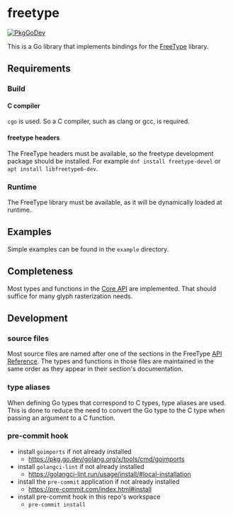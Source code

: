 # freetype

[![PkgGoDev](https://pkg.go.dev/badge/github.com/pekim/freetype-go)](https://pkg.go.dev/github.com/pekim/freetype-go)

This is a Go library that implements bindings for the [FreeType](https://freetype.org/) library.

## Requirements

### Build

#### C compiler

`cgo` is used. So a C compiler, such as clang or gcc, is required.

#### freetype headers

The FreeType headers must be available, so the freetype development package should be installed.
For example `dnf install freetype-devel` or `apt install libfreetype6-dev`.

### Runtime

The FreeType library must be available, as it will be dynamically loaded at runtime.

## Examples

Simple examples can be found in the `example` directory.

## Completeness

Most types and functions in the [Core API](https://freetype.org/freetype2/docs/reference/index.html#core-api) are implemented.
That should suffice for many glyph rasterization needs.

## Development

### source files

Most source files are named after one of the sections in the FreeType
[API Reference](https://freetype.org/freetype2/docs/reference/index.html).
The types and functions in those files are maintained in the same order as they appear in their section's documentation.

### type aliases

When defining Go types that correspond to C types, type aliases are used. This is done to reduce the need to convert the Go type to the C type when passing an argument to a C function.

### pre-commit hook

- install `goimports` if not already installed
  - https://pkg.go.dev/golang.org/x/tools/cmd/goimports
- install `golangci-lint` if not already installed
  - https://golangci-lint.run/usage/install/#local-installation
- install the `pre-commit` application if not already installed
  - https://pre-commit.com/index.html#install
- install pre-commit hook in this repo's workspace
  - `pre-commit install`
